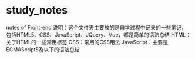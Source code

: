 # study_notes
notes of Front-end
说明：这个文件夹主要放的是自学过程中记录的一些笔记，包括HTML5、CSS、JavaScript、JQuery、Vue，都是简单的语法总结
HTML：关于HTML的一些常用标签
CSS：常用的CSS用法
JavaScript：主要是ECMAScript5及以下的语法总结
